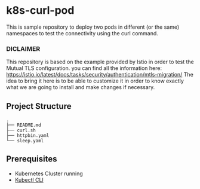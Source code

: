 # k8s-curl-pod
This is sample repository to deploy two pods in different (or the same) namespaces to test the connectivity using the curl command.

### DICLAIMER
This repository is based on the example provided by Istio in order to test the Mutual TLS configuration. you can find all the information here: https://istio.io/latest/docs/tasks/security/authentication/mtls-migration/
The idea to bring it here is to be able to customize it in order to know exactly what we are going to install and make changes if necessary.


## Project Structure
```
.
├── README.md
├── curl.sh
├── httpbin.yaml
└── sleep.yaml
```

## Prerequisites

- Kubernetes Cluster running
- [Kubectl CLI](https://kubernetes.io/docs/reference/kubectl/)